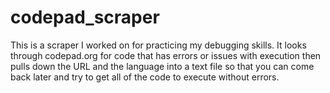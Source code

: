 codepad_scraper
===============
This is a scraper I worked on for practicing my debugging skills. It looks through codepad.org for code that has errors or issues with execution then pulls down the URL and the language into a text file so that you can come back later and try to get all of the code to execute without errors.
